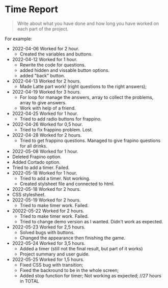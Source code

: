 # Time Report

> Write about what you have done and how long you have worked on each part of the project.

For example: 

- 2022-04-06 Worked for 2 hour.
  - Created the variables and buttons.
- 2022-04-12 Worked for 1 hour.
  - Rewrite the code for questions.
  - added hidden and vissable button options.
  - added "back" button.
- 2022-04-13 Worked for 2 hours.
  - Made Latte part work! (right questions to the right answers);
- 2022-04-19 Worked for 3 hours.
  - For loop for manage the answers, array to collect the problems, array to give answers.
  - Work with help of a friend.
- 2022-04-25 Worked for 1 hour.
  - Tried to add radio buttons for frappino.
- 2022-04-26 Worked for 0,5 hour.
  - Tried to fix frappino problem. Lost.
- 2022-04-28 Worked for 2 hours.
  - Tried to get frappino questions. Managed to give frapino questions for all drinks.
- 2022-05-08 Worked for 1 hour.
 - Deleted Frapino option.
 - Added Cortado option.
 - Tried to add a timer. Failed.
- 2022-05-18 Worked for 1 hour.
  - Tried to add a timer. Not working.
  - Created stylsheet file and connected to html.
- 2022-05-18 Worked for 2 hours.
 - CSS stylesheet.
- 2022-05-19 Worked for 2 hours.
  - Tried to make timer work. Failed.
- 20022-05-22 Worked for 2 hours.
  - Tried to make timer work. Failed.
  - Tried to change demo version as I wanted. Didn't work as expected. 
- 2022-05-23 Worked for 2,5 hours.
  - Solved bugs with buttons.
  - Changed the appearance then finishing the game.
- 2022-05-24 Worked for 3,5 hours.
  - Added a timer (still not the final result, but part of it works)
  - Project summary and user guide.
- 2022-05-25 Worked for 1,5 hours.
  - Fixed CSS bug with transition;
  - Fixed the backround to be in the whole screen;
  - Added stop function for timer; Not working as expected;
 //27 hours in TOTAL